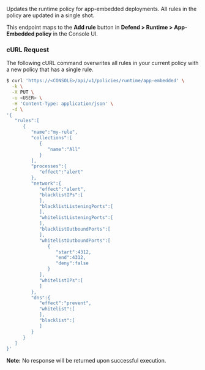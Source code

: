 Updates the runtime policy for app-embedded deployments.
All rules in the policy are updated in a single shot.

This endpoint maps to the **Add rule** button in **Defend > Runtime > App-Embedded policy** in the Console UI.

### cURL Request

The following cURL command overwrites all rules in your current policy with a new policy that has a single rule.

```bash
$ curl 'https://<CONSOLE>/api/v1/policies/runtime/app-embedded' \
  -k \
  -X PUT \
  -u <USER> \
  -H 'Content-Type: application/json' \
  -d \
'{
   "rules":[
      {
         "name":"my-rule",
         "collections":[
            {
               "name":"All"       
            }
         ],
         "processes":{
            "effect":"alert"
         },
         "network":{
            "effect":"alert",
            "blacklistIPs":[               
            ],
            "blacklistListeningPorts":[               
            ],
            "whitelistListeningPorts":[
            ],
            "blacklistOutboundPorts":[               
            ],
            "whitelistOutboundPorts":[
               {
                  "start":4312,
                  "end":4312,
                  "deny":false
               }
            ],
            "whitelistIPs":[               
            ]
         },
         "dns":{
            "effect":"prevent",
            "whitelist":[
            ],
            "blacklist":[               
            ]
         }
      }
   ]
}'
```

**Note:** No response will be returned upon successful execution.
